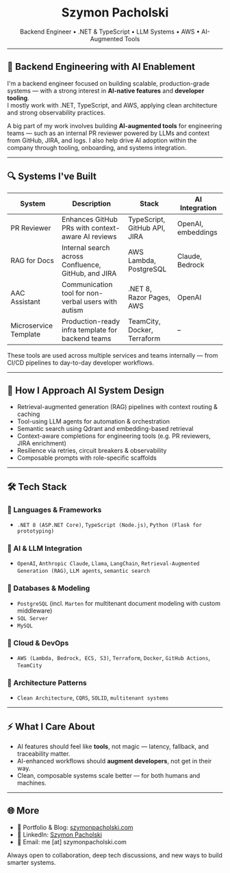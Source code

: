 <h1 align="center">Szymon Pacholski</h1>
<p align="center">
  Backend Engineer • .NET & TypeScript • LLM Systems • AWS • AI-Augmented Tools
</p>

---

## 🧠 Backend Engineering with AI Enablement

I'm a backend engineer focused on building scalable, production-grade systems — with a strong interest in **AI-native features** and **developer tooling**.  
I mostly work with .NET, TypeScript, and AWS, applying clean architecture and strong observability practices.

A big part of my work involves building **AI-augmented tools** for engineering teams — such as an internal PR reviewer powered by LLMs and context from GitHub, JIRA, and logs. I also help drive AI adoption within the company through tooling, onboarding, and systems integration.

---

## 🔍 Systems I've Built

| System | Description | Stack | AI Integration |
|--------|-------------|-------|----------------|
| PR Reviewer | Enhances GitHub PRs with context-aware AI reviews | TypeScript, GitHub API, JIRA | OpenAI, embeddings |
| RAG for Docs | Internal search across Confluence, GitHub, and JIRA | AWS Lambda, PostgreSQL | Claude, Bedrock |
| AAC Assistant | Communication tool for non-verbal users with autism | .NET 8, Razor Pages, AWS | OpenAI |
| Microservice Template | Production-ready infra template for backend teams | TeamCity, Docker, Terraform | – |

These tools are used across multiple services and teams internally — from CI/CD pipelines to day-to-day developer workflows.

---

## 🧠 How I Approach AI System Design

- Retrieval-augmented generation (RAG) pipelines with context routing & caching  
- Tool-using LLM agents for automation & orchestration  
- Semantic search using Qdrant and embedding-based retrieval  
- Context-aware completions for engineering tools (e.g. PR reviewers, JIRA enrichment)  
- Resilience via retries, circuit breakers & observability  
- Composable prompts with role-specific scaffolds

---

## 🛠 Tech Stack

### 🔹 Languages & Frameworks
- `.NET 8 (ASP.NET Core)`, `TypeScript (Node.js)`, `Python (Flask for prototyping)`

### 🔹 AI & LLM Integration
- `OpenAI`, `Anthropic Claude`, `Llama`, `LangChain`, `Retrieval-Augmented Generation (RAG)`, `LLM agents`, `semantic search`

### 🔹 Databases & Modeling
- `PostgreSQL` (incl. `Marten` for multitenant document modeling with custom middleware)  
- `SQL Server`  
- `MySQL`

### 🔹 Cloud & DevOps
- `AWS (Lambda, Bedrock, ECS, S3)`, `Terraform`, `Docker`, `GitHub Actions`, `TeamCity`

### 🔹 Architecture Patterns
- `Clean Architecture`, `CQRS`, `SOLID`, `multitenant systems`

---

## ⚡ What I Care About

- AI features should feel like **tools**, not magic — latency, fallback, and traceability matter.
- AI-enhanced workflows should **augment developers**, not get in their way.
- Clean, composable systems scale better — for both humans and machines.

---

## 🌐 More

- 💼 Portfolio & Blog: [szymonpacholski.com](https://szymonpacholski.com)
- 🔗 LinkedIn: [Szymon Pacholski](https://www.linkedin.com/in/szymonpacholski/)
- 📧 Email: me [at] szymonpacholski.com

Always open to collaboration, deep tech discussions, and new ways to build smarter systems.
